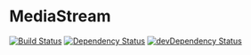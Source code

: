 MediaStream
===========

[![Build Status](https://travis-ci.org/rama2/MediaStream.svg?branch=master)](https://travis-ci.org/rama2/MediaStream)
[![Dependency Status](https://david-dm.org/rama2/MediaStream.svg?theme=shields.io)](https://david-dm.org/rama2/MediaStream)
[![devDependency Status](https://david-dm.org/rama2/MediaStream/dev-status.svg?theme=shields.io)](https://david-dm.org/rama2/MediaStream#info=devDependencies)
